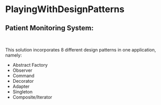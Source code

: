 # PlayingWithDesignPatterns

## Patient Monitoring System:
<br />

This solution incorporates 8 different design patterns in one application, namely:

- Abstract Factory
- Observer
- Command
- Decorator
- Adapter
- Singleton
- Composite/Iterator

